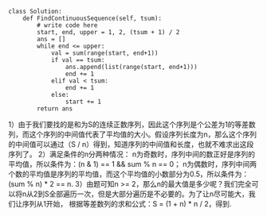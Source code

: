 ```
class Solution:
    def FindContinuousSequence(self, tsum):
        # write code here
        start, end, upper = 1, 2, (tsum + 1) / 2
        ans = []
        while end <= upper:
            val = sum(range(start, end+1))
            if val == tsum:
                ans.append(list(range(start, end+1)))
                end += 1
            elif val < tsum:
                end += 1
            else:
                start += 1
        return ans
```

1）由于我们要找的是和为S的连续正数序列，因此这个序列是个公差为1的等差数列，而这个序列的中间值代表了平均值的大小。假设序列长度为n，那么这个序列的中间值可以通过（S / n）得到，知道序列的中间值和长度，也就不难求出这段序列了。
2）满足条件的n分两种情况：
n为奇数时，序列中间的数正好是序列的平均值，所以条件为：(n & 1) == 1 && sum % n == 0；
n为偶数时，序列中间两个数的平均值是序列的平均值，而这个平均值的小数部分为0.5，所以条件为：(sum % n) * 2 == n.
3）由题可知n >= 2，那么n的最大值是多少呢？我们完全可以将n从2到S全部遍历一次，但是大部分遍历是不必要的。为了让n尽可能大，我们让序列从1开始，
根据等差数列的求和公式：S = (1 + n) * n / 2，得到.
